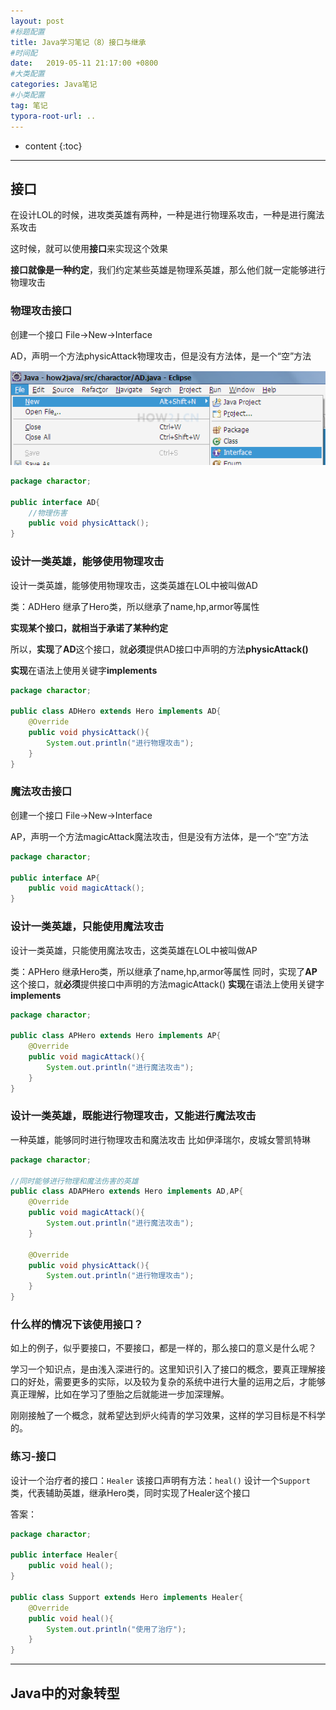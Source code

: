 ```yaml
---
layout: post
#标题配置
title: Java学习笔记（8）接口与继承
#时间配
date:   2019-05-11 21:17:00 +0800
#大类配置
categories: Java笔记
#小类配置
tag: 笔记
typora-root-url: ..
---
```


* content
{:toc}
---

## 接口

在设计LOL的时候，进攻类英雄有两种，一种是进行物理系攻击，一种是进行魔法系攻击

这时候，就可以使用**接口**来实现这个效果

**接口就像是一种约定**，我们约定某些英雄是物理系英雄，那么他们就一定能够进行物理攻击

### 物理攻击接口

创建一个接口 File->New->Interface

AD，声明一个方法physicAttack物理攻击，但是没有方法体，是一个“空”方法

![](/styles/images/2019-03-22-how2java/8.1.png)

```java
package charactor;

public interface AD{
	//物理伤害
	public void physicAttack();
}
```

### 设计一类英雄，能够使用物理攻击

设计一类英雄，能够使用物理攻击，这类英雄在LOL中被叫做AD

类：ADHero
继承了Hero类，所以继承了name,hp,armor等属性

**实现某个接口，就相当于承诺了某种约定**

所以，**实现**了**AD**这个接口，就**必须**提供AD接口中声明的方法**physicAttack()**

**实现**在语法上使用关键字**implements**

```java
package charactor;

public class ADHero extends Hero implements AD{
	@Override
	public void physicAttack(){
		System.out.println("进行物理攻击");
	}
}
```

### 魔法攻击接口

创建一个接口 File->New->Interface

AP，声明一个方法magicAttack魔法攻击，但是没有方法体，是一个“空”方法

```java
package charactor;

public interface AP{
	public void magicAttack();
}
```

### 设计一类英雄，只能使用魔法攻击

设计一类英雄，只能使用魔法攻击，这类英雄在LOL中被叫做AP

类：APHero
继承Hero类，所以继承了name,hp,armor等属性
同时，实现了**AP**这个接口，就**必须**提供接口中声明的方法magicAttack()
**实现**在语法上使用关键字**implements**

```java
package charactor;

public class APHero extends Hero implements AP{
	@Override
	public void magicAttack(){
		System.out.println("进行魔法攻击");
	}
}
```

### 设计一类英雄，既能进行物理攻击，又能进行魔法攻击

一种英雄，能够同时进行物理攻击和魔法攻击
比如伊泽瑞尔，皮城女警凯特琳

```java
package charactor;

//同时能够进行物理和魔法伤害的英雄
public class ADAPHero extends Hero implements AD,AP{
	@Override
	public void magicAttack(){
		System.out.println("进行魔法攻击");
	}

	@Override
	public void physicAttack(){
		System.out.println("进行物理攻击");
	}
}
```

### 什么样的情况下该使用接口？

如上的例子，似乎要接口，不要接口，都是一样的，那么接口的意义是什么呢？

学习一个知识点，是由浅入深进行的。这里知识引入了接口的概念，要真正理解接口的好处，需要更多的实际，以及较为复杂的系统中进行大量的运用之后，才能够真正理解，比如在学习了堕胎之后就能进一步加深理解。

刚刚接触了一个概念，就希望达到炉火纯青的学习效果，这样的学习目标是不科学的。

### 练习-接口

设计一个治疗者的接口：`Healer`
该接口声明有方法：`heal()`
设计一个`Support`类，代表辅助英雄，继承Hero类，同时实现了Healer这个接口

答案：
```java
package charactor;

public interface Healer{
	public void heal();
}

public class Support extends Hero implements Healer{
	@Override
	public void heal(){
		System.out.println("使用了治疗");
	}
}
```

--------

## Java中的对象转型

